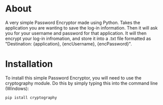 # About
A very simple Password Encryptor made using Python. Takes the application you are wanting to save the log-in information. Then it will ask you for your username and password for that application. It will then encrypt your log-in infromation, and store it into a .txt file formatted as "Destination: {application}, {encUsername}, {encPassword}". 

# Installation
To install this simple Password Encryptor, you will need to use the cryptography module. Do this by simply typing this into the command line (Windows):
```sh
pip istall cryptography
```
